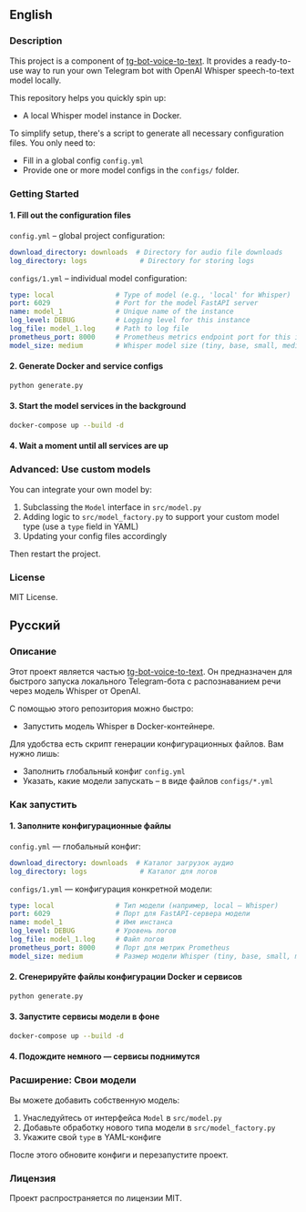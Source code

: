 ## English

### Description

This project is a component of [tg-bot-voice-to-text](https://github.com/justnurik/tg-bot-voice-to-text). It provides a ready-to-use way to run your own Telegram bot with OpenAI Whisper speech-to-text model locally.

This repository helps you quickly spin up:

* A local Whisper model instance in Docker.

To simplify setup, there's a script to generate all necessary configuration files. You only need to:

* Fill in a global config `config.yml`
* Provide one or more model configs in the `configs/` folder.

### Getting Started

#### 1. Fill out the configuration files

`config.yml` – global project configuration:

```yaml
download_directory: downloads  # Directory for audio file downloads
log_directory: logs             # Directory for storing logs
```

`configs/1.yml` – individual model configuration:

```yaml
type: local               # Type of model (e.g., 'local' for Whisper)
port: 6029                # Port for the model FastAPI server
name: model_1             # Unique name of the instance
log_level: DEBUG          # Logging level for this instance
log_file: model_1.log     # Path to log file
prometheus_port: 8000     # Prometheus metrics endpoint port for this instance
model_size: medium        # Whisper model size (tiny, base, small, medium, large)
```

#### 2. Generate Docker and service configs

```bash
python generate.py
```

#### 3. Start the model services in the background

```bash
docker-compose up --build -d
```

#### 4. Wait a moment until all services are up

### Advanced: Use custom models

You can integrate your own model by:

1. Subclassing the `Model` interface in `src/model.py`
2. Adding logic to `src/model_factory.py` to support your custom model type (use a `type` field in YAML)
3. Updating your config files accordingly

Then restart the project.

### License

MIT License.

## Русский

### Описание

Этот проект является частью [tg-bot-voice-to-text](https://github.com/justnurik/tg-bot-voice-to-text). Он предназначен для быстрого запуска локального Telegram-бота с распознаванием речи через модель Whisper от OpenAI.

С помощью этого репозитория можно быстро:

* Запустить модель Whisper в Docker-контейнере.

Для удобства есть скрипт генерации конфигурационных файлов. Вам нужно лишь:

* Заполнить глобальный конфиг `config.yml`
* Указать, какие модели запускать – в виде файлов `configs/*.yml`

### Как запустить

#### 1. Заполните конфигурационные файлы

`config.yml` — глобальный конфиг:

```yaml
download_directory: downloads  # Каталог загрузок аудио
log_directory: logs             # Каталог для логов
```

`configs/1.yml` — конфигурация конкретной модели:

```yaml
type: local               # Тип модели (например, local – Whisper)
port: 6029                # Порт для FastAPI-сервера модели
name: model_1             # Имя инстанса
log_level: DEBUG          # Уровень логов
log_file: model_1.log     # Файл логов
prometheus_port: 8000     # Порт для метрик Prometheus
model_size: medium        # Размер модели Whisper (tiny, base, small, medium, large)
```

#### 2. Сгенерируйте файлы конфигурации Docker и сервисов

```bash
python generate.py
```

#### 3. Запустите сервисы модели в фоне

```bash
docker-compose up --build -d
```

#### 4. Подождите немного — сервисы поднимутся

### Расширение: Свои модели

Вы можете добавить собственную модель:

1. Унаследуйтесь от интерфейса `Model` в `src/model.py`
2. Добавьте обработку нового типа модели в `src/model_factory.py`
3. Укажите свой `type` в YAML-конфиге

После этого обновите конфиги и перезапустите проект.

### Лицензия

Проект распространяется по лицензии MIT.
